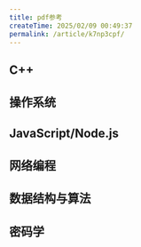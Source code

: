 ```yaml
---
title: pdf参考
createTime: 2025/02/09 00:49:37
permalink: /article/k7np3cpf/
---
```


## C++
<CardGrid cols="3">

<ImageCard
image="/notes/pdf/CppPrimer_5th.png"
title="C++ primer 5th"
description="初学者必备"
href="/notes/pdf/CppPrimer_5th.pdf"
/>
<ImageCard
image="/notes/pdf/Effective_STL.png"
title="effective STL"
description="学习STL的好书"
href="/notes/pdf/Effective_STL.pdf"
/>
<ImageCard
image="/notes/pdf/Inside_The_Cpp_Object_Model.png"
title="深入探索C++对象模型"
description="了解对象的内存布局"
href="/notes/pdf/Inside_The_Cpp_Object_Model.pdf"
/>
</CardGrid>

## 操作系统

<CardGrid cols="3">
<ImageCard
image="/notes/pdf/Programmer_self-cultivation.png"
title="程序员的自我修养"
description="链接、装载与库"
href="/notes/pdf/Programmer_self-cultivation.pdf"
/>
<ImageCard
image="/notes/pdf/Linux系统编程.png"
title="Linux系统编程"
description="Linux系统编程"
href="/notes/pdf/Linux系统编程.pdf"
/>
<ImageCard
image="/notes/pdf/Computer_Systems_A_Programmers_perspective.png"
title="深入理解计算机系统"
description="深入理解计算机系统"
href="/notes/pdf/Computer_Systems_A_Programmers_perspective.pdf"
/>
<ImageCard
image="/notes/pdf/Advanced_Programming_in_the_UNIX_Environment.jpg"
title="UNIX环境高级编程"
description="UNIX环境高级编程"
href="/notes/pdf/Advanced_Programming_in_the_UNIX_Environment.pdf"
/>
<ImageCard
image="/notes/pdf/Linux内核设计与实现.png"
title="Linux内核设计与实现"
description="Linux内核设计与实现"
href="/notes/pdf/Linux内核设计与实现.pdf"
/>
<ImageCard
image="/notes/pdf/Unix编程艺术.png"
title="Unix编程艺术"
description="Unix编程艺术"
href="/notes/pdf/Unix编程艺术.pdf"
/>
</CardGrid>

## JavaScript/Node.js

<CardGrid cols="3">
<ImageCard
image="/notes/pdf/JavaScript高级程序设计.png"
title="JavaScript高级程序设计"
description="JavaScript高级程序设计"
href="/notes/pdf/JavaScript高级程序设计.pdf"
/>
<ImageCard
image="/notes/pdf/JavaScript权威指南.png"
title="JavaScript权威指南"
description="JavaScript权威指南"
href="/notes/pdf/JavaScript权威指南.pdf"
/>
<ImageCard
image="/notes/pdf/深入浅出Nodejs.png"
title="深入浅出Nodejs"
description="深入浅出Nodejs"
href="/notes/pdf/深入浅出Nodejs.pdf"
/>
</CardGrid>

## 网络编程
<CardGrid cols="3">
<ImageCard
image="/notes/pdf/TCP_IP网络编程.png"
title="TCP_IP网络编程"
description="TCP_IP网络编程"
href="/notes/pdf/TCP_IP网络编程.pdf"
/>
<ImageCard
image="/notes/pdf/图解HTTP.png"
title="图解HTTP"
description="图解HTTP"
href="/notes/pdf/图解HTTP.pdf"
/>
</CardGrid>

## 数据结构与算法
<CardGrid cols="3">
<ImageCard
image="/notes/pdf/数据结构与算法JavaScript描述.png"
title="数据结构与算法JavaScript描述"
description="数据结构与算法JavaScript描述"
href="/notes/pdf/数据结构与算法JavaScript描述.pdf"
/>
<ImageCard
image="/notes/pdf/算法图解.png"
title="算法图解"
description="算法图解"
href="/notes/pdf/算法图解.pdf"
/>
<ImageCard
image="/notes/pdf/数据结构与算法分析C语言描述.png"
title="数据结构与算法分析C语言描述"
description="数据结构与算法分析C语言描述"
href="/notes/pdf/数据结构与算法分析C语言描述.pdf"
/>
</CardGrid>

## 密码学
<CardGrid cols="3">
<ImageCard
image="/notes/pdf/图解密码技术.png"
title="图解密码技术"
description="图解密码技术"
href="/notes/pdf/图解密码技术.pdf"
/>
</CardGrid>
